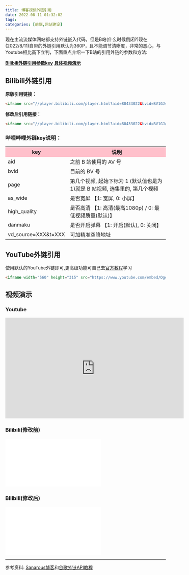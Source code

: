 ```yaml
---
title: 博客视频外链引用
date: 2022-08-11 01:32:02
tags: 
categories: [前端,网站建设]
---
```


现在主流流媒体网站都支持外链嵌入代码，但是B站<span class="heimu" title="你知道的太多了">(什么时候倒闭?)</span>现在(2022/8/11)自带的外链引用默认为360P，且不能调节清晰度，非常的恶心，与Youtube相比高下立判，下面重点介绍一下B站的引用外链的参数和方法:
<!--more-->

**[Bilibili外链引用参数key](#key)**
**[具体视频演示](#视频演示)**

## Bilibili外链引用
**原版引用链接：**
``` HTML
<iframe src="//player.bilibili.com/player.html?aid=80433022&bvid=BV1GJ411x7h7&cid=137649199&page=1" scrolling="no" border="0" frameborder="no" framespacing="0" allowfullscreen="true"> </iframe>
```

**修改后引用链接：**
``` HTML
<iframe src="//player.bilibili.com/player.html?aid=80433022&bvid=BV1GJ411x7h7&cid=137649199&page=1&as_wide=1&high_quality=1&danmaku=1" scrolling="no" border="0" frameborder="no" framespacing="0" allowfullscreen="true"> </iframe>
``` 

<h3 id="key"> 哔哩哔哩外链key说明：</h3>
<table>
<tr>
<th bgcolor = "#FFC0CB">key</th> <th bgcolor = "#FFC0CB">说明</th>
</tr>

<tr>
<td>aid</td> <td>之前 B 站使用的 AV 号</td>
</tr>

<tr>
<td>bvid</td> <td>目前的 BV 号</td>
</tr>

<tr>
<td>page</td> <td>第几个视频, 起始下标为 1 (默认值也是为 1)就是 B 站视频, 选集里的, 第几个视频</td>
</tr>

<tr>
<td>as_wide</td> <td>是否宽屏 【1: 宽屏, 0: 小屏】</td>
</tr>

<tr>
<td>high_quality</td> <td>是否高清 【1: 高清(最高1080p) / 0: 最低视频质量(默认)】</td>
</tr>

<tr>
<td>danmaku</td> <td>是否开启弹幕 【1: 开启(默认), 0: 关闭】</td>
</tr>

<tr>
<td>vd_source=XXX&t=XXX</td>    <td>可加精准空降地址</td>
</tr>
</table>


## YouTube外链引用
使用默认的YouTube外链即可,更高级功能可自己去[官方教程](https://developers.google.com/youtube/iframe_api_reference)学习
``` HTML
<iframe width="560" height="315" src="https://www.youtube.com/embed/OgcCOwj7wNY" title="YouTube video player" frameborder="0" allow="accelerometer; autoplay; clipboard-write; encrypted-media; gyroscope; picture-in-picture" allowfullscreen></iframe>
``` 

## 视频演示
### Youtube

<iframe width="560" height="315" src="https://www.youtube.com/embed/ucbx9we6EHk" title="YouTube video player" frameborder="0" allow="accelerometer; autoplay; clipboard-write; encrypted-media; gyroscope; picture-in-picture" allowfullscreen></iframe>

### Bilibili(修改前)
<iframe src="//player.bilibili.com/player.html?aid=499408391&bvid=BV16K411N7qj&cid=230404689&page=1&as_wide=1" scrolling="no" border="0" frameborder="no" framespacing="0" allowfullscreen="true"> </iframe>

### Bilibili(修改后)
<iframe src="//player.bilibili.com/player.html?aid=499408391&bvid=BV16K411N7qj&cid=230404689&page=1&high_quality=1&danmaku=1" scrolling="no" border="0" frameborder="no" framespacing="0" allowfullscreen="true"> </iframe>

-------------
参考资料: [Sanarous博客](https://bestzuo.cn/posts/blog-bilbli.html)和[谷歌外链API教程](https://developers.google.com/youtube/iframe_api_reference)

